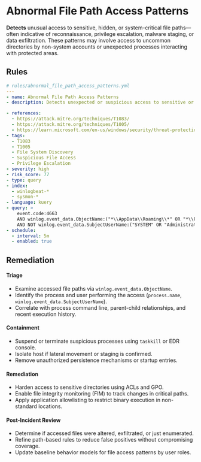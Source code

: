 # Abnormal File Path Access Patterns

**Detects** unusual access to sensitive, hidden, or system-critical file paths—often indicative of reconnaissance, privilege escalation, malware staging, or data exfiltration. These patterns may involve access to uncommon directories by non-system accounts or unexpected processes interacting with protected areas.



## Rules

```yaml
# rules/abnormal_file_path_access_patterns.yml
---
- name: Abnormal File Path Access Patterns
- description: Detects unexpected or suspicious access to sensitive or hidden file paths (e.g., SYSTEM32, ProgramData, AppData\Roaming) which may indicate privilege escalation, malware staging, or unauthorized reconnaissance.

- references:
  - https://attack.mitre.org/techniques/T1083/
  - https://attack.mitre.org/techniques/T1005/
  - https://learn.microsoft.com/en-us/windows/security/threat-protection/auditing/event-4663
- tags:
  - T1083
  - T1005
  - File System Discovery
  - Suspicious File Access
  - Privilege Escalation
- severity: high
- risk_score: 77
- type: query
- index:
  - winlogbeat-*
  - sysmon-*
- language: kuery
- query: >
    event.code:4663
    AND winlog.event_data.ObjectName:("*\\AppData\\Roaming\\*" OR "*\\ProgramData\\*" OR "*\\System32\\*" OR "*\\Temp\\*" OR "*\\Windows\\Tasks\\*")
    AND NOT winlog.event_data.SubjectUserName:("SYSTEM" OR "Administrator" OR "TrustedInstaller")
- schedule:
  - interval: 5m
  - enabled: true
```

## Remediation
#### Triage

- Examine accessed file paths via `winlog.event_data.ObjectName`.
- Identify the process and user performing the access (`process.name`, `winlog.event_data.SubjectUserName`).
- Correlate with process command line, parent-child relationships, and recent execution history.

#### Containment

- Suspend or terminate suspicious processes using `taskkill` or EDR console.
- Isolate host if lateral movement or staging is confirmed.
- Remove unauthorized persistence mechanisms or startup entries.

#### Remediation

- Harden access to sensitive directories using ACLs and GPO.
- Enable file integrity monitoring (FIM) to track changes in critical paths.
- Apply application allowlisting to restrict binary execution in non-standard locations.

#### Post-Incident Review

- Determine if accessed files were altered, exfiltrated, or just enumerated.
- Refine path-based rules to reduce false positives without compromising coverage.
- Update baseline behavior models for file access patterns by user roles.
